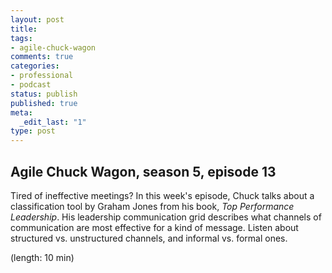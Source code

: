 ```yaml
---
layout: post
title: 
tags:
- agile-chuck-wagon
comments: true
categories:
- professional
- podcast
status: publish
published: true
meta:
  _edit_last: "1"
type: post
---
```


## Agile Chuck Wagon, season 5, episode 13

Tired of ineffective meetings? In this week's episode, Chuck talks about a classification tool by Graham Jones from his book, _Top Performance Leadership_. His leadership communication grid describes what channels of communication are most effective for a kind of message. Listen about structured vs. unstructured channels, and informal vs. formal ones.

  (length: 10 min)
